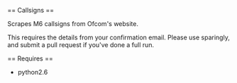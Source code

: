 == Callsigns ==

Scrapes M6 callsigns from Ofcom's website.

This requires the details from your confirmation email.  Please use sparingly, and submit a pull request if you've done a full run.

== Requires ==

* python2.6


